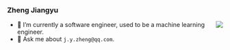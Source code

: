 ### Zheng Jiangyu

<!--
**yizhiru/yizhiru** is a ✨ _special_ ✨ repository because its `README.md` (this file) appears on your GitHub profile.

Here are some ideas to get you started:

- 🔭 I’m currently working on ...
- 🌱 I’m currently learning ...
- 👯 I’m looking to collaborate on ...
- 🤔 I’m looking for help with ...
- 💬 Ask me about ...
- 📫 How to reach me: ...
- 😄 Pronouns: ...
- ⚡ Fun fact: ...
-->

</div>
<img align="right" src="https://github-readme-stats.vercel.app/api?username=yizhiru&show_icons=true&icon_color=805AD5&text_color=718096&bg_color=ffffff&hide_title=true" />


- 🔭 I’m currently a software engineer, used to be a machine learning engineer.
- 💬 Ask me about `j.y.zheng@qq.com`.


